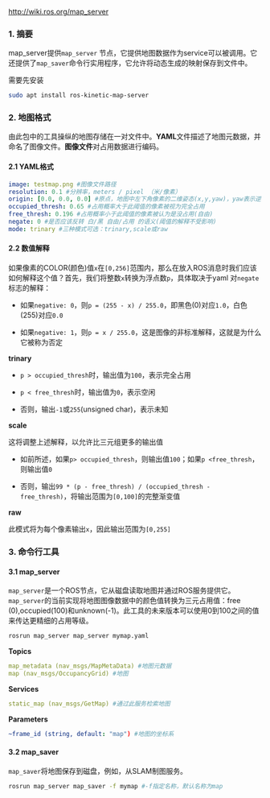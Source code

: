 http://wiki.ros.org/map_server

### 1. 摘要

map_server提供`map_server` 节点，它提供地图数据作为service可以被调用。它还提供了`map_saver`命令行实用程序，它允许将动态生成的映射保存到文件中。

需要先安装

```sh
sudo apt install ros-kinetic-map-server
```



### 2. 地图格式

由此包中的工具操纵的地图存储在一对文件中。**YAML**文件描述了地图元数据，并命名了图像文件。**图像文件**对占用数据进行编码。

#### 2.1 YAML格式

```yaml
image: testmap.png #图像文件路径
resolution: 0.1 #分辨率，meters / pixel （米/像素）
origin: [0.0, 0.0, 0.0] #原点，地图中左下角像素的二维姿态(x,y,yaw)，yaw表示逆时针旋转
occupied_thresh: 0.65 #占用概率大于此阈值的像素被视为完全占用
free_thresh: 0.196 #占用概率小于此阈值的像素被认为是没占用(自由)
negate: 0 #是否应该反转 白/黑 自由/占用 的语义(阈值的解释不受影响)
mode: trinary #三种模式可选：trinary,scale或raw
```

#### 2.2 数值解释

如果像素的COLOR(颜色)值`x`在`[0,256]`范围内，那么在放入ROS消息时我们应该如何解释这个值？首先，我们将整数`x`转换为浮点数`p`，具体取决于yaml 对`negate`标志的解释：

- 如果`negative: 0`，则`p = (255 - x) / 255.0`，即黑色(0)对应`1.0`，白色(255)对应`0.0`

- 如果`negative: 1`，则`p = x / 255.0`，这是图像的非标准解释，这就是为什么它被称为否定

**trinary**

- `p > occupied_thresh`时，输出值为`100`，表示完全占用

- `p < free_thresh`时，输出值为`0`，表示空闲

- 否则，输出`-1`或`255`(unsigned char)，表示未知

**scale**

这将调整上述解释，以允许比三元组更多的输出值

- 如前所述，如果`p> occupied_thresh`，则输出值`100`；如果`p <free_thresh`，则输出值`0`

- 否则，输出`99 * (p - free_thresh) / (occupied_thresh - free_thresh)`，将输出范围为`[0,100]`的完整渐变值

**raw**

此模式将为每个像素输出`x`，因此输出范围为`[0,255]`

### 3. 命令行工具

#### 3.1 map_server

`map_server`是一个ROS节点，它从磁盘读取地图并通过ROS服务提供它。`map_server`的当前实现将地图图像数据中的颜色值转换为三元占用值：free (0),occupied(100)和unknown(-1)。此工具的未来版本可以使用0到100之间的值来传达更精细的占用等级。

```sh
rosrun map_server map_server mymap.yaml
```

**Topics**

```yaml
map_metadata (nav_msgs/MapMetaData) #地图元数据
map (nav_msgs/OccupancyGrid) #地图
```

**Services**

```yaml
static_map (nav_msgs/GetMap) #通过此服务检索地图
```

**Parameters**

```yaml
~frame_id (string, default: "map") #地图的坐标系
```

#### 3.2 map_saver

`map_saver`将地图保存到磁盘，例如，从SLAM制图服务。

```sh
rosrun map_server map_saver -f mymap #-f指定名称，默认名称为map
```


